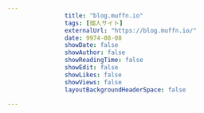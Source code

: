 ---
                title: "blog.muffn.io"
                tags: [個人サイト]
                externalUrl: "https://blog.muffn.io/"
                date: 9974-08-08
                showDate: false
                showAuthor: false
                showReadingTime: false
                showEdit: false
                showLikes: false
                showViews: false
                layoutBackgroundHeaderSpace: false
                ---

